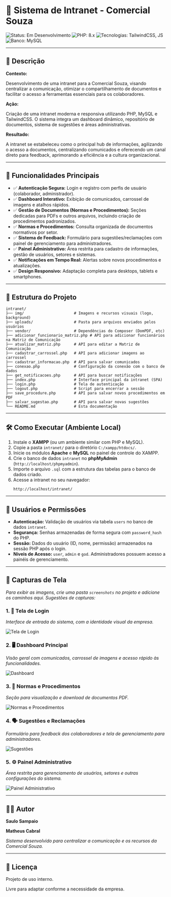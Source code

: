 # 🚀 Sistema de Intranet - Comercial Souza

![Status: Em Desenvolvimento](https://img.shields.io/badge/status-em%20desenvolvimento-yellow)
![PHP: 8.x](https://img.shields.io/badge/php-8.x-blue)
![Tecnologias: TailwindCSS, JS](https://img.shields.io/badge/tecnologias-TailwindCSS%20%26%20JS-green)
![Banco: MySQL](https://img.shields.io/badge/banco-MySQL-orange)

---

## 📝 Descrição

**Contexto:**

Desenvolvimento de uma intranet para a Comercial Souza, visando centralizar a comunicação, otimizar o compartilhamento de documentos e facilitar o acesso a ferramentas essenciais para os colaboradores.

**Ação:**

Criação de uma intranet moderna e responsiva utilizando PHP, MySQL e TailwindCSS. O sistema integra um dashboard dinâmico, repositório de documentos, sistema de sugestões e áreas administrativas.

**Resultado:**

A intranet se estabeleceu como o principal hub de informações, agilizando o acesso a documentos, centralizando comunicados e oferecendo um canal direto para feedback, aprimorando a eficiência e a cultura organizacional.

---

## 🔧 Funcionalidades Principais

- ✅ **Autenticação Segura:** Login e registro com perfis de usuário (colaborador, administrador).
- ✅ **Dashboard Interativo:** Exibição de comunicados, carrossel de imagens e atalhos rápidos.
- ✅ **Gestão de Documentos (Normas e Procedimentos):** Seções dedicadas para PDFs e outros arquivos, incluindo criação de procedimentos padronizados.
- ✅ **Normas e Procedimentos:** Consulta organizada de documentos normativos por setor.
- ✅ **Sistema de Feedback:** Formulário para sugestões/reclamações com painel de gerenciamento para administradores.
- ✅ **Painel Administrativo:** Área restrita para cadastro de informações, gestão de usuários, setores e sistemas.
- ✅ **Notificações em Tempo Real:** Alertas sobre novos procedimentos e atualizações.
- ✅ **Design Responsivo:** Adaptação completa para desktops, tablets e smartphones.

---

## 📁 Estrutura do Projeto

```
intranet/
├── img/                      # Imagens e recursos visuais (logo, background)
├── uploads/                  # Pasta para arquivos enviados pelos usuários
├── vendor/                   # Dependências do Composer (DomPDF, etc)
├── adicionar_funcionario_matriz.php # API para adicionar funcionários na Matriz de Comunicação
├── atualizar_matriz.php      # API para editar a Matriz de Comunicação
├── cadastrar_carrossel.php   # API para adicionar imagens ao carrossel
├── cadastrar_informacao.php  # API para salvar comunicados
├── conexao.php               # Configuração da conexão com o banco de dados
├── get_notificacoes.php      # API para buscar notificações
├── index.php                 # Interface principal da intranet (SPA)
├── login.php                 # Tela de autenticação
├── logout.php                # Script para encerrar a sessão
├── save_procedure.php        # API para salvar novos procedimentos em PDF
├── salvar_sugestao.php       # API para salvar novas sugestões
└── README.md                 # Esta documentação
```

---

## 🛠️ Como Executar (Ambiente Local)

1.  Instale o **XAMPP** (ou um ambiente similar com PHP e MySQL).
2.  Copie a pasta `intranet/` para o diretório `C:/xampp/htdocs/`.
3.  Inicie os módulos **Apache** e **MySQL** no painel de controle do XAMPP.
4.  Crie o banco de dados `intranet` no **phpMyAdmin** (`http://localhost/phpmyadmin`).
5.  Importe o arquivo `.sql` com a estrutura das tabelas para o banco de dados criado.
6.  Acesse a intranet no seu navegador:
    ```
    http://localhost/intranet/
    ```

---

## 🔐 Usuários e Permissões

-   **Autenticação:** Validação de usuários via tabela `users` no banco de dados `intranet`.
-   **Segurança:** Senhas armazenadas de forma segura com `password_hash` do PHP.
-   **Sessão:** Dados do usuário (ID, nome, permissão) armazenados na sessão PHP após o login.
-   **Níveis de Acesso:** `user`, `admin` e `god`. Administradores possuem acesso a painéis de gerenciamento.

---

## 📸 Capturas de Tela

*Para exibir as imagens, crie uma pasta `screenshots` no projeto e adicione os caminhos aqui. Sugestões de capturas:*

### 1. 🔐 Tela de Login

*Interface de entrada do sistema, com a identidade visual da empresa.*

![Tela de Login](screenshots/login.png)

### 2. 🖥️ Dashboard Principal

*Visão geral com comunicados, carrossel de imagens e acesso rápido às funcionalidades.*

![Dashboard](screenshots/dashboard.png)

### 3. 📂 Normas e Procedimentos

*Seção para visualização e download de documentos PDF.*

![Normas e Procedimentos](screenshots/documentos.png)

### 4. 🗣️ Sugestões e Reclamações

*Formulário para feedback dos colaboradores e tela de gerenciamento para administradores.*

![Sugestões](screenshots/sugestoes.png)

### 5. ⚙️ Painel Administrativo

*Área restrita para gerenciamento de usuários, setores e outras configurações do sistema.*

![Painel Administrativo](screenshots/admin.png)

---

## 👨‍💻 Autor

**Saulo Sampaio**

**Matheus Cabral**

*Sistema desenvolvido para centralizar a comunicação e os recursos da Comercial Souza.*

---

## 📄 Licença

Projeto de uso interno.

Livre para adaptar conforme a necessidade da empresa.